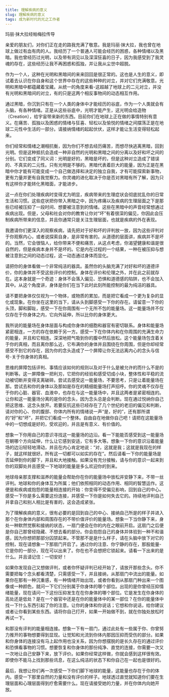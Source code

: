 ```yaml
--- 
title: 理解疾病的意义 
slug: 理解疾病的意义 
tags: 成为新时代的光之工作者
--- 
```

玛丽·抹大拉经帕梅拉传导

亲爱的朋友们，对你们正在走的路我充满了敬意。我是玛丽·抹大拉，我也曾在地球上做过有血有肉的人。我经历了一个普通人可能会经历的困惑，各种情绪以及黑暗。我也曾经历过光明，以及带有洞见以及深深狂喜的日子，因为我感受到了我灵魂的存在，这些经历让我不再困惑和孤独，并让我从尘世中超脱。

作为一个人，这种在光明和黑暗间的来来回回是很正常的。这也是人生的意义，即试着去认识在你自身和这个世界中存在的这些种种的对立，并对它们充满敬意。光明和黑暗中都蕴藏着宝藏。从统一的角度来看-这超越了地球上的二元对立，并没有光明和黑暗间的对立，有的只是这两个相反事物间的动态相互作用。

通过黑暗，你沉到只有在一个人类的身体中才能经历的谷底，作为一个人类就会有头脑，有各种情绪。正是从这些谷底中，光明才能产生，这光明会给造物（Creation），给宇宙带来新的东西。目前你们在地球上正在做的事情特别有意义。在痛苦、孤独以及困惑的情绪与狂喜、轻松以及愉悦的情绪之间摆荡正是在地球二元性中生活的一部分。请接纳情绪的起起伏伏，这样才能让生活变得轻松起来。

你们经常和情绪之潮相抗衡，因为你们不想去经历痛苦，而想尽快逃离黑暗，回到光明。但是这种抵抗会造成一种非自然的光明和黑暗之间的分离以及好和坏之间的分别。它们变成了同义词：光明是好的，黑暗是坏的，但是这种对立造成了错误的、不真实的二元性。只有光明是不够的。黑暗代表着巨大的能量，因为正是在黑暗中你才能有可能变成一个自己做选择和决定的独立自我，才有可能探索新事物，更有力量并更有自我觉察力。你灵魂的进化取决于你是否对黑暗有所了解，因为只有这样你才能转化黑暗面，才能进步。

这一点在你们处理疾病时变得尤为明显，疾病带来的生理症状会彻底扰乱你的日常生活和习惯。这些症状把你带入黑暗之中，因为疼痛以及疾病的生理层面之下是那些已经被压抑了一段时间、想要被注意到的情绪。这些在黑暗中的声音经常想通过疾病出现。但是，父母和社会对你的教育让你对“坏”有着很深的偏见，你因此会压制疾病所带来的信息，并且你通常只是关注生理层面，也就是疾病的外在表现。

我邀请你们更深入的观察疾病，请先把对于好和坏的评判放一放，因为这些评判对于你观察内心，或者说探索自身，是非常有害的。从道德的层面讲，疾病并不是坏的。当然，它会很恼人，给你带来不便和痛苦，从这点考虑，你渴望健康和谐是很自然的，但是疾病本身并不是坏的。它是内在过程的一个结果，一种在被压抑与想被注意到之间的动态过程，这一动态通过身体而显化。

请把你的身体看做一个非常纯洁的器具。虽然你的头脑充满了对好和坏的道德评价，你的身体并不受这些评价的控制。身体在评价和伦理之外，并在此之前就存在。这本身就是一个奇迹：身体不会落入偏见、恐惧和道德感的陷阱，也不会加入其中。从这个角度讲，身体是你们在当下此时此刻所能控制的最为纯洁的器具。

请不要把身体仅仅视为一个物体，或物质的累加，而是把它看成一个更为复杂的显化或现象。在你坐在这里的当下，请从头到脚感受一下你的存在。请留意一下你的头顶，脚和脚趾，感受一下在你周围有一个无所不包的能量场。这一能量场并不仅仅存在于你身体之内，它向外延伸，所以比你的身体更大。

我所说的能量场在身体层面与构成你身体的细胞和器官有密切联系。身体和能量场紧密相连，一方的存在依赖于另一方。感受一下在你体内和在你周围的充满生命力的能量，并且和它相连。深深地把气吸到你的腹中然后放松。这个能量场包含着关于你的真相，而且离你那么近，它布满你的身体并且围绕在你周围，但是你却经常感受不到它的存在，因为你的念头造成了一个屏障让你无法远离内心的念头与信号-关于你身体的真相。

思维的屏障包括评判、事情应该如何的规则以及对于什么是被允许的而什么不是的判断等。这一屏障像一把利刃，它把你的经验和感受切成小块，整体性和平稳的流动被切断并变得支离破碎。尝试去感受这一能量场，不要思考，只是让着能量场在那。尝试去和你的身体以及那如是存在的精细能量场打声招呼。你的灵魂不仅存在于你的心脏、器官、血液中，也存在与这一能量场中，并且这两者是紧密相连的。让你和这一能量场分离的是你的念头，因为念头总是会判断。现在通过悦纳你自己把这思维、这念头放开。若要反抗这些已经存在了几个世纪的老旧的偏见和判断，请对你的心、你的腹部、你体内所有的情绪说一声“是，好的”，还有那所谓的“好”和“坏”，并把它们看成一个整体。自由自在地做你自己吧！请把在这能量场中的一切想成是好的，受欢迎的，并且是有意义、有价值的。

想象一下你用自己的意识寻找这一能量场的边沿。看一下能能否感受到这一能量场在朝哪个方向延伸，什么让它感到安适，它有多大等。想象一下你的意识沿着能量场的边沿轻轻地滑动，并且在内心肯定地说：“对，这就是我；这就是我现在的样子，就这样就很好。所有这一切都可以如实的存在”。然后请看一下你的能量场是否延伸到你的脚下，并且和大地接触。如果没有充分接触，请与你的意识一起来到你的双脚处并且感受一下地球的能量是多么欢迎你的到来。

地球母亲那支撑和滋养的能量会帮助你在你的能量场中放松并安静下来，不带一丝评判。地球和你的身体互为所属；他们依照相同的动态作用、相同的智慧运作。这便是和疾病或抱怨的能量相连接的开始：你变得不受偏见影响，回到自己的中心。感受一下你是多么需要这份连接，并感受一下你是如何失去它的。持续地评判自己并拿自己和别人相比是有害的，这会造成紧张。

为了理解疾病的意义，很有必要的是回到自己的中心、接纳自己所是的样子并进入那个在你身体内部和周围存在的不带价值评价的能量场。想象一下当你静下来，身处一种默然觉察和接纳的状态，一扇门便会在你的内在之眼前开启。这扇门之后便是你自己那曾经隐藏、不想去看的部分。你会抱怨自己的身体并体验到一种不和谐感，因为你想把那部分囚禁起来。不管那不是是什么样子，请在头脑中放下对它的控制，现在请想象一下那扇门开启了。通过你的注意、你宁静的存在，那股能量-它是你的一部分，现在可以出来了。你在也不会想把它锁起来。请看一下出来的是什么。并且请记住：一切安好！

如果你发现自己又想做评判，或者你怀疑评判已经开始了，请放开那些念头。你不需要把每个念头都看清楚，只需感受一下，并且接纳，从那扇门中流出的能量。如果你在那有一种沉重感，有一种情绪开始出现，或者你看到从那扇门种出来一个图像或一种颜色，就问一下它们分别属于你身体的哪个部位。出现的是你曾经压抑情绪能量，现在请问一下这份压抑发生在在你身体的哪个部位。它是发生在你身体的高处还是低处？是在一个器官中还是在你的能量体中的某一部位？在你的能量体中找一下什么东西引起了你的注意。让你的身体和你说话；它想和你说话，给你建议或者让你看到某些东西。请将你自己打开，如果一开始做不到，就在你独处放松时再试一下。

和那没有评判的能量相连接。想象一下有一扇门，通过此处有一些属于你、你曾努力推开的事物想要得到显现。让觉知和光流到你体内那因压抑而受伤的部分。如果和你身体的连接没有马上起作用也没关系，因为你想摆脱的是长久存在的通过评价和恐惧看事物的习惯。想要恢复和你身体的那份纯净、直觉的连接，你需要一次又一次地让自己安静下来，放下评价。如果你经常这样做，你就会感到这样很有效。即使你不能马上找到那些讯息，在这么纯洁的状态下和你自己在一起也是很好的。

最后，我想让你们再一次感受一下你们脚下地球的能量，这能量也存在于你的体内。感受一下那里自然的力量和没有评价的样子。地球透过直觉就知道你们要在生理层面和心理层面得到疗愈需要什么。现在请接受她的力量，并在你体内向她开放。